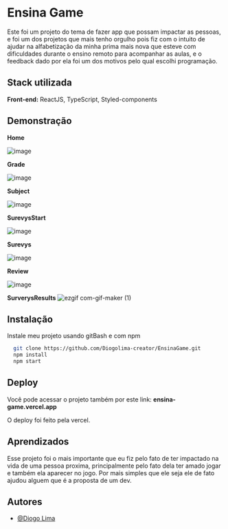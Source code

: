 
# Ensina Game

Este foi um projeto do tema de fazer app que possam impactar as pessoas, e foi um dos projetos que mais tenho orgulho pois fiz com o intuito de ajudar na alfabetização
da minha prima mais nova que esteve com dificuldades durante o ensino remoto para acompanhar as aulas, e o feedback dado por ela foi um dos motivos pelo qual escolhi 
programação.

## Stack utilizada

**Front-end:** ReactJS, TypeScript, Styled-components

## Demonstração

**Home**

![image](https://user-images.githubusercontent.com/62246037/189471668-b2e360dc-b4df-4ca6-81c6-1e2387c1590f.png)

**Grade**

![image](https://user-images.githubusercontent.com/62246037/189471675-70db238b-ba97-4b30-911f-8d6da1d0483b.png)

**Subject**

![image](https://user-images.githubusercontent.com/62246037/189471682-c125c207-8e93-4d22-b15e-27bc0b452c46.png)

**SurevysStart**

![image](https://user-images.githubusercontent.com/62246037/189471690-d8b6191c-f00a-4a3c-98e6-fe7a221be79c.png)

**Surevys**

![image](https://user-images.githubusercontent.com/62246037/189471694-c5b27a7c-8c70-4832-9204-9da3096595e0.png)

**Review**

![image](https://user-images.githubusercontent.com/62246037/189471715-309fd894-85e6-4768-bf15-6746d6fe9f03.png)

**SurverysResults**
![ezgif com-gif-maker (1)](https://user-images.githubusercontent.com/62246037/189472365-f7d2bd1f-cabf-4568-a257-b166261c08c0.gif)


## Instalação

Instale meu projeto usando gitBash e com npm

```bash
  git clone https://github.com/Diogolima-creator/EnsinaGame.git
  npm install
  npm start
```

    
## Deploy

Você pode acessar o projeto também por este link: **ensina-game.vercel.app**

O deploy foi feito pela vercel.


## Aprendizados

Esse projeto foi o mais importante que eu fiz pelo fato de ter impactado na vida de uma pessoa proxima, principalmente pelo fato dela ter amado jogar e também ela aparecer
no jogo. Por mais simples que ele seja ele de fato ajudou alguem que é a proposta de um dev.

## Autores

- [@Diogo Lima](https://github.com/Diogolima-creator)
